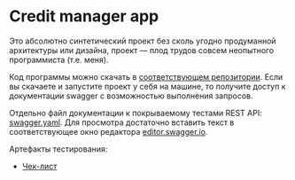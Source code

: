 # Credit manager app

Это абсолютно синтетический проект без сколь угодно продуманной архитектуры или дизайна, проект — плод трудов совсем неопытного программиста (т.е. меня). 

Код программы можно скачать в [соответствующем репозитории](https://github.com/nikulinvrn/credit-manager). Если вы скачаете и запустите проект у себя на машине, то получите доступ к документации swagger с возможностью выполнения запросов.

Отдельно файл документации к покрываемому тестами REST API: [swagger.yaml](https://github.com/nikulinvrn/checklists-ex/tree/main/CreditManagerApp). Для просмотра достаточно вставить текст в соответствующее окно редактора [editor.swagger.io](https://editor.swagger.io/).

Артефакты тестирования:
- [Чек-лист](https://docs.google.com/spreadsheets/d/1-Fg6PxSQ0qVAPGR-5RpGV8hMlM-f9E9D52XdgkuNsnA/edit?usp=sharing)

